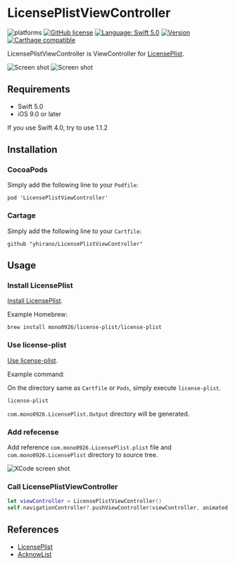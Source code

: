 LicensePlistViewController
==

![platforms](https://img.shields.io/badge/platforms-iOS-333333.svg)
[![GitHub license](https://img.shields.io/badge/license-MIT-lightgrey.svg)](LICENSE)
[![Language: Swift 5.0](https://img.shields.io/badge/swift-5.0-4BC51D.svg?style=flat)](https://developer.apple.com/swift)
[![Version](https://img.shields.io/cocoapods/v/LicensePlistViewController.svg?style=flat)](http://cocoadocs.org/docsets/LicensePlistViewController)
[![Carthage compatible](https://img.shields.io/badge/Carthage-compatible-4BC51D.svg?style=flat)](https://github.com/hsylife/SwiftyPickerPopover)

LicensePlistViewController is ViewController for [LicensePlist](https://github.com/mono0926/LicensePlist/).

![Screen shot](doc/screenshot1.png)
![Screen shot](doc/screenshot2.png)

## Requirements

* Swift 5.0
* iOS 9.0 or later

If you use Swift 4.0, try to use 1.1.2

## Installation

### CocoaPods

Simply add the following line to your `Podfile`:

```
pod 'LicensePlistViewController'
```

### Cartage

Simply add the following line to your `Cartfile`:

```
github "yhirano/LicensePlistViewController"
```

## Usage

### Install LicensePlist

[Install LicensePlist](https://github.com/mono0926/LicensePlist/#installation).

Example Homebrew:

```
brew install mono0926/license-plist/license-plist
```

### Use license-plist

[Use license-plist](https://github.com/mono0926/LicensePlist/#usage).

Example command:

On the directory same as `Cartfile` or `Pods`, simply execute `license-plist`.

```
license-plist
```

`com.mono0926.LicensePlist.Output` directory will be generated.

### Add refecense

Add reference `com.mono0926.LicensePlist.plist` file and `com.mono0926.LicensePlist` directory to source tree.

![XCode screen shot](doc/xcode.png)

### Call LicensePlistViewController

```swift
let viewController = LicensePlistViewController()
self.navigationController?.pushViewController(viewController, animated: true)
```

## References

* [LicensePlist](https://github.com/mono0926/LicensePlist/)
* [AcknowList](https://github.com/vtourraine/AcknowList)
